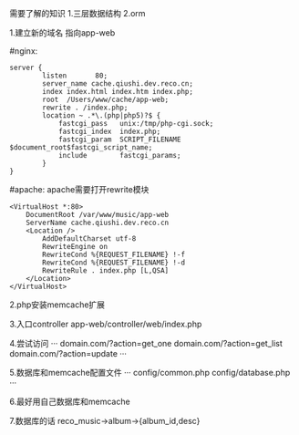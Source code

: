 需要了解的知识
1.三层数据结构
2.orm


1.建立新的域名 指向app-web

#nginx:

```
server {
        listen       80;
        server_name cache.qiushi.dev.reco.cn;
        index index.html index.htm index.php;
        root  /Users/www/cache/app-web;
        rewrite . /index.php;
        location ~ .*\.(php|php5)?$ {
            fastcgi_pass   unix:/tmp/php-cgi.sock;
            fastcgi_index  index.php;
            fastcgi_param  SCRIPT_FILENAME   $document_root$fastcgi_script_name;
            include        fastcgi_params;
        }
}
```

#apache:
apache需要打开rewrite模块

```
<VirtualHost *:80>
    DocumentRoot /var/www/music/app-web
    ServerName cache.qiushi.dev.reco.cn
    <Location />
        AddDefaultCharset utf-8
        RewriteEngine on
        RewriteCond %{REQUEST_FILENAME} !-f
        RewriteCond %{REQUEST_FILENAME} !-d
        RewriteRule . index.php [L,QSA]
    </Location>
</VirtualHost>
```
2.php安装memcache扩展

3.入口controller
app-web/controller/web/index.php

4.尝试访问
···
domain.com/?action=get_one
domain.com/?action=get_list
domain.com/?action=update
···


5.数据库和memcache配置文件
···
config/common.php
config/database.php
···

6.最好用自己数据库和memcache

7.数据库的话
reco_music->album->{album_id,desc}
